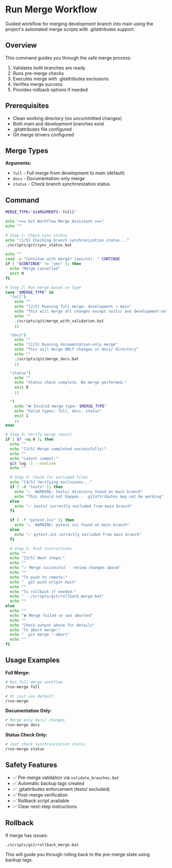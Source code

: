 # Run Merge Workflow

Guided workflow for merging development branch into main using the
project's automated merge scripts with .gitattributes support.

## Overview

This command guides you through the safe merge process:

1. Validates both branches are ready
2. Runs pre-merge checks
3. Executes merge with .gitattributes exclusions
4. Verifies merge success
5. Provides rollback options if needed

## Prerequisites

- Clean working directory (no uncommitted changes)
- Both main and development branches exist
- .gitattributes file configured
- Git merge drivers configured

## Merge Types

**Arguments:**

- `full` - Full merge from development to main (default)
- `docs` - Documentation-only merge
- `status` - Check branch synchronization status

## Command

```bash
MERGE_TYPE="${ARGUMENTS:-full}"

echo "=== Git Workflow Merge Assistant ==="
echo ""

# Step 1: Check sync status
echo "[1/5] Checking branch synchronization status..."
./scripts/git/sync_status.bat

echo ""
read -p "Continue with merge? (yes/no): " CONTINUE
if [ "$CONTINUE" != "yes" ]; then
  echo "Merge cancelled"
  exit 0
fi

# Step 2: Run merge based on type
case "$MERGE_TYPE" in
  "full")
    echo ""
    echo "[2/5] Running full merge: development → main"
    echo "This will merge all changes except tests/ and development-only docs"
    echo ""
    ./scripts/git/merge_with_validation.bat
    ;;

  "docs")
    echo ""
    echo "[2/5] Running documentation-only merge"
    echo "This will merge ONLY changes in docs/ directory"
    echo ""
    ./scripts/git/merge_docs.bat
    ;;

  "status")
    echo ""
    echo "Status check complete. No merge performed."
    exit 0
    ;;

  *)
    echo "❌ Invalid merge type: $MERGE_TYPE"
    echo "Valid types: full, docs, status"
    exit 1
    ;;
esac

# Step 3: Verify merge result
if [ $? -eq 0 ]; then
  echo ""
  echo "[3/5] Merge completed successfully!"
  echo ""
  echo "Latest commit:"
  git log -1 --oneline
  echo ""

  # Step 4: Check for excluded files
  echo "[4/5] Verifying exclusions..."
  if [ -d "tests" ]; then
    echo "⚠️  WARNING: tests/ directory found on main branch"
    echo "This should not happen - .gitattributes may not be working"
  else
    echo "✅ tests/ correctly excluded from main branch"
  fi

  if [ -f "pytest.ini" ]; then
    echo "⚠️  WARNING: pytest.ini found on main branch"
  else
    echo "✅ pytest.ini correctly excluded from main branch"
  fi

  # Step 5: Push instructions
  echo ""
  echo "[5/5] Next steps:"
  echo ""
  echo "✅ Merge successful - review changes above"
  echo ""
  echo "To push to remote:"
  echo "  git push origin main"
  echo ""
  echo "To rollback if needed:"
  echo "  ./scripts/git/rollback_merge.bat"
  echo ""
else
  echo ""
  echo "❌ Merge failed or was aborted"
  echo ""
  echo "Check output above for details"
  echo "To abort merge:"
  echo "  git merge --abort"
  echo ""
fi
```

## Usage Examples

**Full Merge:**

```bash
# Run full merge workflow
/run-merge full

# Or just use default
/run-merge
```

**Documentation Only:**

```bash
# Merge only docs/ changes
/run-merge docs
```

**Status Check Only:**

```bash
# Just check synchronization status
/run-merge status
```

## Safety Features

- ✅ Pre-merge validation via `validate_branches.bat`
- ✅ Automatic backup tags created
- ✅ .gitattributes enforcement (tests/ excluded)
- ✅ Post-merge verification
- ✅ Rollback script available
- ✅ Clear next-step instructions

## Rollback

If merge has issues:

```bash
./scripts/git/rollback_merge.bat
```

This will guide you through rolling back to the pre-merge state using backup tags.
